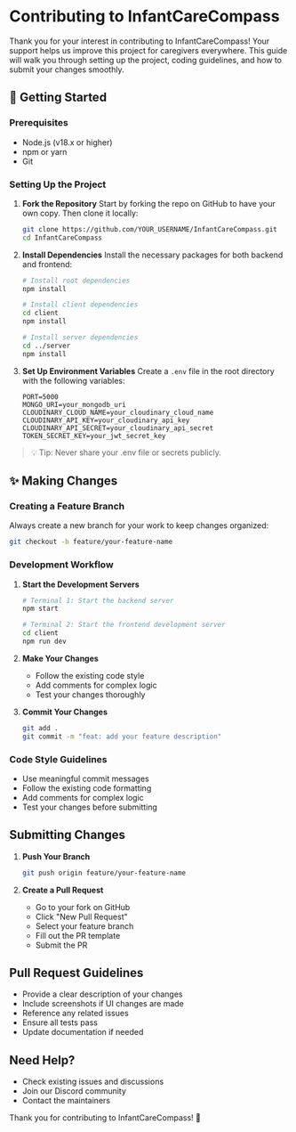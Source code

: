 # Contributing to InfantCareCompass

Thank you for your interest in contributing to InfantCareCompass! Your support helps us improve this project for caregivers everywhere. This guide will walk you through setting up the project, coding guidelines, and how to submit your changes smoothly.

## 🚀 Getting Started

### Prerequisites

- Node.js (v18.x or higher)
- npm or yarn
- Git

### Setting Up the Project

1. **Fork the Repository**
   Start by forking the repo on GitHub to have your own copy. Then clone it locally:
    ```bash
   git clone https://github.com/YOUR_USERNAME/InfantCareCompass.git
   cd InfantCareCompass
   ```

2. **Install Dependencies**
   Install the necessary packages for both backend and frontend:
   ```bash
   # Install root dependencies
   npm install
   
   # Install client dependencies
   cd client
   npm install
   
   # Install server dependencies
   cd ../server
   npm install
   ```

3. **Set Up Environment Variables**
   Create a `.env` file in the root directory with the following variables:
   ```env
   PORT=5000
   MONGO_URI=your_mongodb_uri
   CLOUDINARY_CLOUD_NAME=your_cloudinary_cloud_name
   CLOUDINARY_API_KEY=your_cloudinary_api_key
   CLOUDINARY_API_SECRET=your_cloudinary_api_secret
   TOKEN_SECRET_KEY=your_jwt_secret_key
   ```
>💡 Tip: Never share your .env file or secrets publicly.


## ✨ Making Changes

### Creating a Feature Branch
Always create a new branch for your work to keep changes organized:

```bash
git checkout -b feature/your-feature-name
```

### Development Workflow

1. **Start the Development Servers**
   ```bash
   # Terminal 1: Start the backend server
   npm start
   
   # Terminal 2: Start the frontend development server
   cd client
   npm run dev
   ```

2. **Make Your Changes**
   - Follow the existing code style
   - Add comments for complex logic
   - Test your changes thoroughly

3. **Commit Your Changes**
   ```bash
   git add .
   git commit -m "feat: add your feature description"
   ```

### Code Style Guidelines

- Use meaningful commit messages
- Follow the existing code formatting
- Add comments for complex logic
- Test your changes before submitting

## Submitting Changes

1. **Push Your Branch**
   ```bash
   git push origin feature/your-feature-name
   ```

2. **Create a Pull Request**
   - Go to your fork on GitHub
   - Click "New Pull Request"
   - Select your feature branch
   - Fill out the PR template
   - Submit the PR

## Pull Request Guidelines

- Provide a clear description of your changes
- Include screenshots if UI changes are made
- Reference any related issues
- Ensure all tests pass
- Update documentation if needed

## Need Help?

- Check existing issues and discussions
- Join our Discord community
- Contact the maintainers

Thank you for contributing to InfantCareCompass! 🚀
